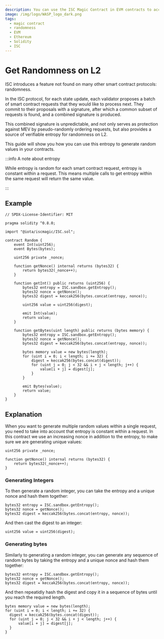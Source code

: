```yaml
---
description: You can use the ISC Magic Contract in EVM contracts to access ISC functionality, such as randomness.
image: /img/logo/WASP_logo_dark.png
tags:
  - magic contract
  - randomness
  - EVM
  - Ethereum
  - Solidity
  - ISC
---
```


# Get Randomness on L2

ISC introduces a feature not found on many other smart contract protocols: randomness.

In the ISC protocol, for each state update, each validator proposes a batch of smart contract requests that they would like to process next. They commit to their proposals with a signature, after which a common subset of requests is found, and a combined signature is produced.

This combined signature is unpredictable, and not only serves as protection against MEV by pseudo-randomly ordering requests, but also provides a source of verifiable entropy for randomness on L2.

This guide will show you how you can use this entropy to generate random values in your contracts.

:::info A note about entropy

While entropy is random for each smart contract request, entropy is constant within a request. This means multiple calls to get entropy within the same request will return the same value.

:::

## Example

```solidity
// SPDX-License-Identifier: MIT

pragma solidity ^0.8.0;

import "@iota/iscmagic/ISC.sol";

contract Random {
    event Int(uint256);
    event Bytes(bytes);

    uint256 private _nonce;

    function getNonce() internal returns (bytes32) {
        return bytes32(_nonce++);
    }

    function getInt() public returns (uint256) {
        bytes32 entropy = ISC.sandbox.getEntropy();
        bytes32 nonce = getNonce();
        bytes32 digest = keccak256(bytes.concat(entropy, nonce));

        uint256 value = uint256(digest);

        emit Int(value);
        return value;
    }

    function getBytes(uint length) public returns (bytes memory) {
        bytes32 entropy = ISC.sandbox.getEntropy();
        bytes32 nonce = getNonce();
        bytes32 digest = keccak256(bytes.concat(entropy, nonce));

        bytes memory value = new bytes(length);
        for (uint i = 0; i < length; i += 32) {
            digest = keccak256(bytes.concat(digest));
            for (uint j = 0; j < 32 && i + j < length; j++) {
                value[i + j] = digest[j];
            }
        }

        emit Bytes(value);
        return value;
    }
}

```

## Explanation

When you want to generate multiple random values within a single request, you need to take into account that entropy is constant within a request. In this contract we use an increasing nonce in addition to the entropy, to make sure we are generating unique values:

```solidity
uint256 private _nonce;

function getNonce() internal returns (bytes32) {
    return bytes32(_nonce++);
}
```

### Generating Integers

To then generate a random integer, you can take the entropy and a unique nonce and hash them together:

```solidity
bytes32 entropy = ISC.sandbox.getEntropy();
bytes32 nonce = getNonce();
bytes32 digest = keccak256(bytes.concat(entropy, nonce));
```

And then cast the digest to an integer:

```solidity
uint256 value = uint256(digest);
```

### Generating bytes

Similarly to generating a random integer, you can generate any sequence of random bytes by taking the entropy and a unique nonce and hash them together:

```solidity
bytes32 entropy = ISC.sandbox.getEntropy();
bytes32 nonce = getNonce();
bytes32 digest = keccak256(bytes.concat(entropy, nonce));
```

And then repeatidly hash the digest and copy it in a sequence of bytes until you reach the required length.

```solidity
bytes memory value = new bytes(length);
for (uint i = 0; i < length; i += 32) {
  digest = keccak256(bytes.concat(digest));
  for (uint j = 0; j < 32 && i + j < length; j++) {
      value[i + j] = digest[j];
  }
}
```
